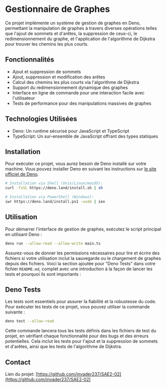 
# Gestionnaire de Graphes

Ce projet implémente un système de gestion de graphes en Deno, permettant la manipulation de graphes à travers diverses opérations telles que l'ajout de sommets et d'arêtes, la suppression de ceux-ci, le redimensionnement du graphe, et l'application de l'algorithme de Dijkstra pour trouver les chemins les plus courts.

## Fonctionnalités

- Ajout et suppression de sommets
- Ajout, suppression et modification des arêtes
- Calcul des chemins les plus courts via l'algorithme de Dijkstra
- Support du redimensionnement dynamique des graphes
- Interface en ligne de commande pour une interaction facile avec l'utilisateur
- Tests de performance pour des manipulations massives de graphes

## Technologies Utilisées

- Deno: Un runtime sécurisé pour JavaScript et TypeScript
- TypeScript: Un sur-ensemble de JavaScript offrant des types statiques

## Installation

Pour exécuter ce projet, vous aurez besoin de Deno installé sur votre machine. Vous pouvez installer Deno en suivant les instructions sur [le site officiel de Deno](https://deno.land/#installation).

```bash
# Installation via Shell (Unix/Linux/macOS):
curl -fsSL https://deno.land/install.sh | sh

# Installation via PowerShell (Windows):
iwr https://deno.land/install.ps1 -useb | iex
```

## Utilisation

Pour démarrer l'interface de gestion de graphes, exécutez le script principal en utilisant Deno :

```bash
deno run --allow-read --allow-write main.ts
```

Assurez-vous de donner les permissions nécessaires pour lire et écrire des fichiers si votre utilisation inclut la sauvegarde ou le chargement de graphes depuis des fichiers.
Voici la section ajoutée pour "Deno Tests" dans votre fichier `README.md`, complet avec une introduction à la façon de lancer les tests et pourquoi ils sont importants :


## Deno Tests

Les tests sont essentiels pour assurer la fiabilité et la robustesse du code. Pour exécuter les tests de ce projet, vous pouvez utiliser la commande suivante :

```bash
deno test --allow-read
```

Cette commande lancera tous les tests définis dans les fichiers de test du projet, en vérifiant chaque fonctionnalité pour des bugs et des erreurs potentielles. Cela inclut les tests pour l'ajout et la suppression de sommets et d'arêtes, ainsi que les tests de l'algorithme de Dijkstra.

## Contact


Lien du projet: [https://github.com/invader237/SAE2-02](https://github.com/invader237/SAE2-02)
```
